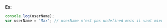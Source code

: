 **Ex**:
```javascript
console.log(userName);
var userName = 'Max'; // userName n'est pas undefined mais il vaut mieux déclarer avant utilisation par convention.
```
